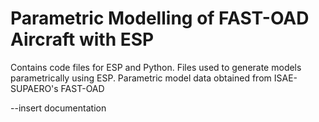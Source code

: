 # Parametric Modelling of FAST-OAD Aircraft with ESP

Contains code files for ESP and Python. Files used to generate models parametrically using ESP. Parametric model data obtained from ISAE-SUPAERO's FAST-OAD

--insert documentation
